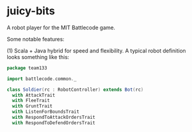 juicy-bits
==========

A robot player for the MIT Battlecode game.

Some notable features:

(1) Scala + Java hybrid for speed and flexibility. A typical robot definition looks something like this:

```scala
package team133

import battlecode.common._

class Soldier(rc : RobotController) extends Bot(rc)
  with AttackTrait
  with FleeTrait
  with GruntTrait
  with ListenForBoundsTrait
  with RespondToAttackOrdersTrait
  with RespondToDefendOrdersTrait
```